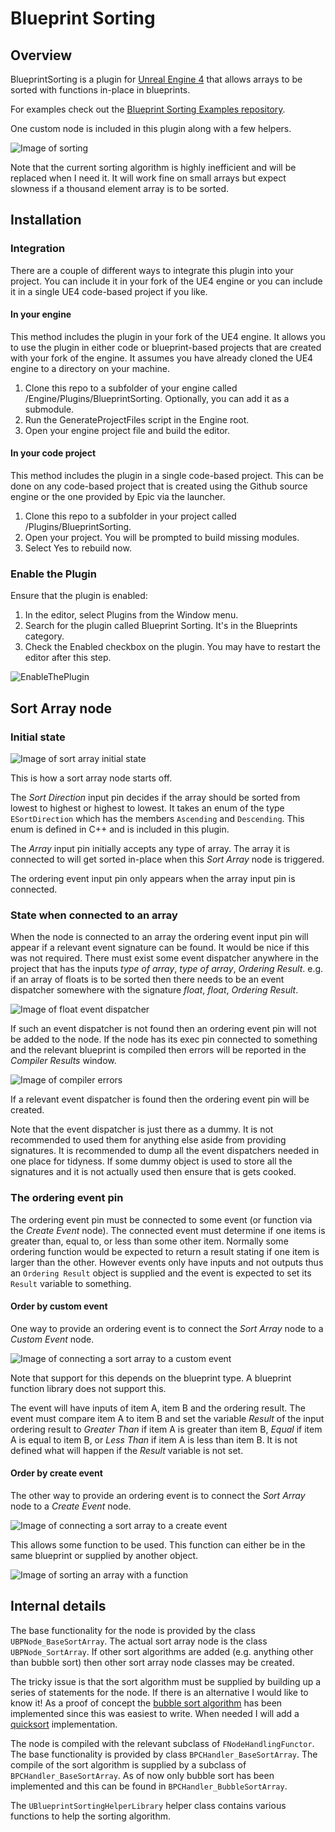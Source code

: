 Blueprint Sorting
=================

Overview
--------

BlueprintSorting is a plugin for [Unreal Engine 4](https://www.unrealengine.com/) that allows arrays to be sorted with functions in-place in blueprints.

For examples check out the [Blueprint Sorting Examples repository](https://github.com/sh54/BlueprintSortingExamples).

One custom node is included in this plugin along with a few helpers.

![Image of sorting](Images/SortingExample.png)

Note that the current sorting algorithm is highly inefficient and will be replaced when I need it.
It will work fine on small arrays but expect slowness if a thousand element array is to be sorted.


Installation
------------

### Integration

There are a couple of different ways to integrate this plugin into your project. You can include it in your fork of the UE4 engine or you can include it in a single UE4 code-based project if you like.

#### In your engine

This method includes the plugin in your fork of the UE4 engine. It allows you to use the plugin in either code or blueprint-based projects that are created with your fork of the engine. It assumes you have already cloned the UE4 engine to a directory on your machine.

1. Clone this repo to a subfolder of your engine called /Engine/Plugins/BlueprintSorting. Optionally, you can add it as a submodule.
2. Run the GenerateProjectFiles script in the Engine root.
3. Open your engine project file and build the editor.

#### In your code project

This method includes the plugin in a single code-based project. This can be done on any code-based project that is created using the Github source engine or the one provided by Epic via the launcher.

1. Clone this repo to a subfolder in your project called /Plugins/BlueprintSorting.
2. Open your project. You will be prompted to build missing modules.
3. Select Yes to rebuild now.

### Enable the Plugin

Ensure that the plugin is enabled:

1. In the editor, select Plugins from the Window menu.
2. Search for the plugin called Blueprint Sorting. It's in the Blueprints category.
3. Check the Enabled checkbox on the plugin. You may have to restart the editor after this step.

![EnableThePlugin](Images/EnableThePlugin.png)


Sort Array node
---------------

### Initial state

![Image of sort array initial state](Images/SortArrayInitialState.png)

This is how a sort array node starts off. 

The *Sort Direction* input pin decides if the array should be sorted from lowest to highest or highest to lowest.
It takes an enum of the type `ESortDirection` which has the members `Ascending` and `Descending`.
This enum is defined in C++ and is included in this plugin.

The *Array* input pin initially accepts any type of array. The array it is connected to will get sorted in-place when this *Sort Array* node is triggered.

The ordering event input pin only appears when the array input pin is connected.


### State when connected to an array

When the node is connected to an array the ordering event input pin will appear if a relevant event signature can be found.
It would be nice if this was not required.
There must exist some event dispatcher anywhere in the project that has the inputs *type of array*, *type of array*, *Ordering Result*.
e.g. if an array of floats is to be sorted then there needs to be an event dispatcher somewhere with the signature *float*, *float*, *Ordering Result*.

![Image of float event dispatcher](Images/FloatOrderingEventDispatcherSignature.png)

If such an event dispatcher is not found then an ordering event pin will not be added to the node.
If the node has its exec pin connected to something and the relevant blueprint is compiled then errors will be reported in the *Compiler Results* window.

![Image of compiler errors](Images/CompilerErrors.png)

If a relevant event dispatcher is found then the ordering event pin will be created.

Note that the event dispatcher is just there as a dummy. It is not recommended to used them for anything else aside from providing signatures. 
It is recommended to dump all the event dispatchers needed in one place for tidyness.
If some dummy object is used to store all the signatures and it is not actually used then ensure that is gets cooked.


### The ordering event pin

The ordering event pin must be connected to some event (or function via the *Create Event* node).
The connected event must determine if one items is greater than, equal to, or less than some other item.
Normally some ordering function would be expected to return a result stating if one item is larger than the other. 
However events only have inputs and not outputs thus an `Ordering Result` object is supplied and the event is expected to set its `Result` variable to something.

#### Order by custom event

One way to provide an ordering event is to connect the *Sort Array* node to a *Custom Event* node.

![Image of connecting a sort array to a custom event](Images/ConnectSortArrayToCustomEvent.png)

Note that support for this depends on the blueprint type. A blueprint function library does not support this.

The event will have inputs of item A, item B and the ordering result.
The event must compare item A to item B and set the variable *Result* of the input ordering result to 
*Greater Than* if item A is greater than item B, *Equal* if item A is equal to item B, or *Less Than* if item A is less than item B.
It is not defined what will happen if the *Result* variable is not set.

#### Order by create event

The other way to provide an ordering event is to connect the *Sort Array* node to a *Create Event* node.

![Image of connecting a sort array to a create event](Images/ConnectSortArrayToCreateEvent.png)

This allows some function to be used. This function can either be in the same blueprint or supplied by another object.

![Image of sorting an array with a function](Images/SortingExampleUsingFunction.png)


Internal details
----------------

The base functionality for the node is provided by the class `UBPNode_BaseSortArray`. 
The actual sort array node is the class `UBPNode_SortArray`.
If other sort algorithms are added (e.g. anything other than bubble sort) then other sort array node classes may be created.

The tricky issue is that the sort algorithm must be supplied by building up a series of statements for the node.
If there is an alternative I would like to know it!
As a proof of concept the [bubble sort algorithm](https://en.wikipedia.org/wiki/Bubble_sort) has been implemented since this was easiest to write.
When needed I will add a [quicksort](https://en.wikipedia.org/wiki/Quicksort) implementation.

The node is compiled with the relevant subclass of `FNodeHandlingFunctor`. 
The base functionality is provided by class `BPCHandler_BaseSortArray`.
The compile of the sort algorithm is supplied by a subclass of `BPCHandler_BaseSortArray`.
As of now only bubble sort has been implemented and this can be found in `BPCHandler_BubbleSortArray`.

The `UBlueprintSortingHelperLibrary` helper class contains various functions to help the sorting algorithm.
